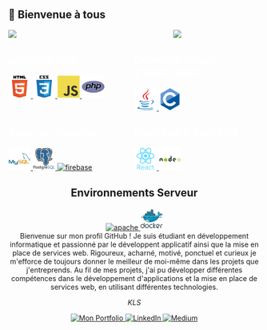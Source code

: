 ## 👋 Bienvenue à tous
<div style="color:white;">
<img src="http://github-profile-summary-cards.vercel.app/api/cards/stats?username=iklsi&theme=monokai" width="290">
<img align="left" src="https://github-readme-stats.vercel.app/api/top-langs?username=iklsi&show_icons=true&locale=en&layout=compact" width="310"  style="margin-right: 20px;"/>

<div style="display: flex; justify-content: space-between;">
	<!-- Première partie de langages -->
	<div style="flex: 1;">
		<h2>Langage Web</h2>
		<a href="https://www.w3.org/html/" target="_blank" rel="noreferrer">
			<img src="https://raw.githubusercontent.com/devicons/devicon/master/icons/html5/html5-original-wordmark.svg" alt="html5" width="45" height="45"/>
		</a>
		<a href="https://www.w3schools.com/css/" target="_blank" rel="noreferrer">
			<img src="https://raw.githubusercontent.com/devicons/devicon/master/icons/css3/css3-original-wordmark.svg" alt="css3" width="45" height="45"/>
		</a>
		<a href="https://developer.mozilla.org/en-US/docs/Web/JavaScript" target="_blank" rel="noreferrer">
			<img src="https://raw.githubusercontent.com/devicons/devicon/master/icons/javascript/javascript-original.svg" alt="javascript" width="45" height="45"/>
		</a>
		<a href="https://www.php.net" target="_blank" rel="noreferrer">
			<img src="https://raw.githubusercontent.com/devicons/devicon/master/icons/php/php-original.svg" alt="php" width="45" height="45"/>
		</a>
	</div>
	<div style="flex: 1;">
		<h2>Développement d'application</h2>
		<a href="https://www.java.com" target="_blank" rel="noreferrer">
			<img src="https://raw.githubusercontent.com/devicons/devicon/master/icons/java/java-original.svg" alt="java" width="45" height="45"/>
		</a>
		<a href="https://www.cprogramming.com/" target="_blank" rel="noreferrer">
			<img src="https://raw.githubusercontent.com/devicons/devicon/master/icons/c/c-original.svg" alt="c" width="45" height="45"/> 
		</a>
	</div>
</div>

<div style="display: flex; justify-content: space-between;">
		<!-- Deuxième partie de langages - Base de données -->
		<div style="flex: 1;">
			<h2>Base de données</h2>
			<a href="https://www.mysql.com/" target="_blank" rel="noreferrer">
				<img src="https://raw.githubusercontent.com/devicons/devicon/master/icons/mysql/mysql-original-wordmark.svg" alt="mysql" width="45" height="45"/>
			</a>
			<a href="https://www.postgresql.org" target="_blank" rel="noreferrer">
				<img src="https://raw.githubusercontent.com/devicons/devicon/master/icons/postgresql/postgresql-original-wordmark.svg" alt="postgresql" width="45" height="45"/>
			</a>
			<a href="https://firebase.google.com/" target="_blank" rel="noreferrer">
				<img src="https://www.vectorlogo.zone/logos/firebase/firebase-icon.svg" alt="firebase" width="45" height="45"/>
			</a>
		</div>
		<!-- Troisième partie de langages - FrontEnd & BackEnd -->
		<div style="flex: 1;">
			<h2>FrontEnd & BackEnd</h2>
			<a href="https://reactjs.org/" target="_blank" rel="noreferrer">
				<img src="https://raw.githubusercontent.com/devicons/devicon/master/icons/react/react-original-wordmark.svg" alt="react" width="45" height="45"/>
			</a>
			<a href="https://nodejs.org" target="_blank" rel="noreferrer">
				<img src="https://raw.githubusercontent.com/devicons/devicon/master/icons/nodejs/nodejs-original-wordmark.svg" alt="nodejs" width="45" height="45"/>
			</a>
		</div>
	</div>
</div>

<div align="center">
<h2> Environnements Serveur</h2>
<a href="https://www.apache.org/" target="_blank" rel="noreferrer"> <img src="https://www.vectorlogo.zone/logos/apache/apache-icon.svg" alt="apache" width="45" height="45"/> </a>
<a href="https://www.docker.com/" target="_blank" rel="noreferrer"> <img src="https://raw.githubusercontent.com/devicons/devicon/master/icons/docker/docker-original-wordmark.svg" alt="docker" width="45" height="45"/> </a>

<div align="center">
	Bienvenue sur mon profil GitHub ! Je suis étudiant en développement informatique et passionné par le développent applicatif ainsi que la mise en place de services web. Rigoureux, acharné, motivé, ponctuel et curieux je m'efforce de toujours donner le meilleur de moi-même dans les projets que j'entreprends. Au fil de mes projets, j'ai pu développer différentes compétences dans le développement d'applications et la mise en place de services web, en utilisant différentes technologies.
</div>

<div align="center">
	<p>
		<i>KLS</i>
	</p>
	<a href="https://iklsi.github.io/Portfolio/">
		<img src="https://img.shields.io/badge/my_portfolio-000?style=for-the-badge&logo=ko-fi&logoColor=white" alt="Mon Portfolio">
	</a>
	<a href="https://www.linkedin.com/in/kyliann-levesque-87711a277/">
		<img src="https://img.shields.io/badge/linkedin-0A66C2?style=for-the-badge&logo=linkedin&logoColor=white" alt="LinkedIn">
	</a>
	<a href="https://medium.com/@kyliannlvs2">
		<img src="https://img.shields.io/badge/medium-000?style=for-the-badge&logo=medium&logoColor=white" alt="Medium">
	</a>
</div>
</div>
